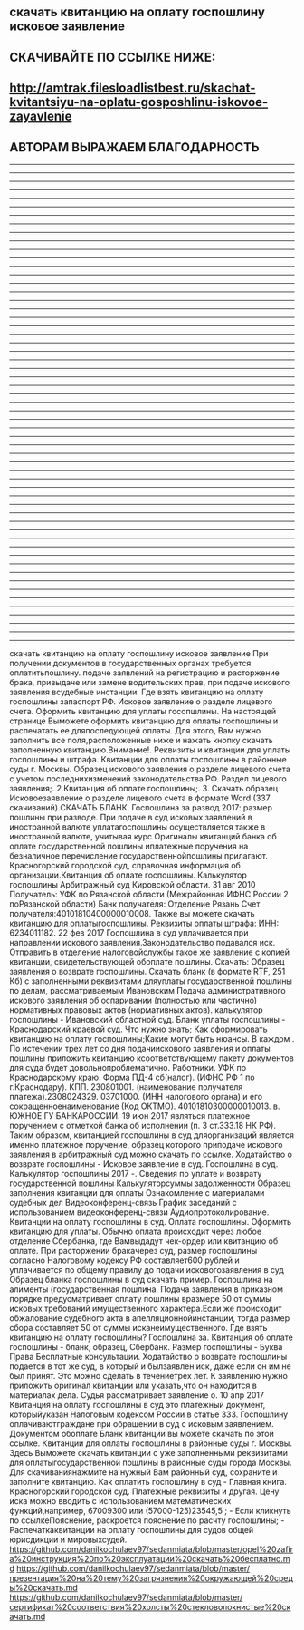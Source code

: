 скачать квитанцию на оплату госпошлину исковое заявление
--------------------------------------------------
СКАЧИВАЙТЕ ПО ССЫЛКЕ НИЖЕ:
--------------------------------------------------
http://amtrak.filesloadlistbest.ru/skachat-kvitantsiyu-na-oplatu-gosposhlinu-iskovoe-zayavlenie
--------------------------------------------------
АВТОРАМ ВЫРАЖАЕМ БЛАГОДАРНОСТЬ
--------------------------------------------------
--------------------------------------------------
--------------------------------------------------
--------------------------------------------------
--------------------------------------------------
--------------------------------------------------
--------------------------------------------------
--------------------------------------------------
--------------------------------------------------
--------------------------------------------------
--------------------------------------------------
--------------------------------------------------
--------------------------------------------------
--------------------------------------------------
--------------------------------------------------
--------------------------------------------------
--------------------------------------------------
--------------------------------------------------
--------------------------------------------------
--------------------------------------------------
--------------------------------------------------
--------------------------------------------------
--------------------------------------------------
--------------------------------------------------
--------------------------------------------------
--------------------------------------------------
--------------------------------------------------
--------------------------------------------------
--------------------------------------------------
--------------------------------------------------
--------------------------------------------------
--------------------------------------------------
--------------------------------------------------
--------------------------------------------------
--------------------------------------------------
--------------------------------------------------
--------------------------------------------------
--------------------------------------------------
--------------------------------------------------
--------------------------------------------------
--------------------------------------------------
--------------------------------------------------
--------------------------------------------------
--------------------------------------------------
--------------------------------------------------
--------------------------------------------------
--------------------------------------------------
--------------------------------------------------
--------------------------------------------------
--------------------------------------------------
--------------------------------------------------
--------------------------------------------------
--------------------------------------------------
--------------------------------------------------
--------------------------------------------------
--------------------------------------------------
--------------------------------------------------
--------------------------------------------------
скачать квитанцию на оплату госпошлину исковое заявление При получении документов в государственных органах требуется оплатитьпошлину.  подаче заявлений на регистрацию и расторжение брака, привыдаче или замене водительских прав, при подаче искового заявления всудебные инстанции.  Где взять квитанцию на оплату госпошлины запаспорт РФ. Исковое заявление о разделе лицевого счета. Оформить квитанцию для уплаты госопшлины. На настоящей странице Выможете оформить квитанцию для оплаты госпошлины и распечатать ее дляпоследующей оплаты. Для этого, Вам нужно заполнить все поля,расположенные ниже и нажать кнопку скачать заполненную квитанцию.Внимание!. Реквизиты и квитанции для уплаты госпошлины и штрафа. Квитанции для оплаты госпошлины в районные суды г. Mосквы. Образец искового заявления о разделе лицевого счета с учетом последнихизменений законодательства РФ. Раздел лицевого  заявления;. 2.Квитанция об оплате госпошлины;. 3.  Скачать образец Исковоезаявление о разделе лицевого счета в формате Word (337 скачиваний).СКАЧАТЬ БЛАНК. Госпошлина за развод 2017: размер пошлины при разводе. При подаче в суд исковых заявлений в иностранной валюте  уплатагоспошлины осуществляется также в иностранной валюте, учитывая курс Оригиналы квитанций банка об оплате государственной пошлины иплатежные поручения на безналичное перечисление государственнойпошлины прилагают. Красногорский городской суд, справочная информация об организации.Квитанция об оплате госпошлины. Калькулятор госпошлины  Арбитражный суд Кировской области. 31 авг 2010  Получатель: УФК по Рязанской области (Межрайонная ИФНС России 2 поРязанской области) Банк получателя: Отделение Рязань Счет получателя:40101810400000010008. Также вы можете скачать квитанцию для оплатыгоспошлины. Реквизиты оплаты штрафа: ИНН: 6234011182. 22 фев 2017  Госпошлина в суд уплачивается при направлении искового заявления.Законодательство  подавался иск. Отправить в отделение налоговойслужбы такое же заявление с копией квитанции, свидетельствующей обоплате пошлины. Скачать: Образец заявления о возврате госпошлины.
Скачать бланк (в формате RTF, 251 Кб) с заполненными реквизитами дляуплаты государственной пошлины по делам, рассматриваемым Ивановским Подача административного искового заявления об оспаривании (полностью или частично) нормативных правовых актов (нормативных актов). калькулятор госпошлины - Ивановский областной суд. Бланк уплаты госпошлины - Краснодарский краевой суд. Что нужно знать; Как сформировать квитанцию на оплату госпошлины;Какие могут быть нюансы. В каждом . По истечении трех лет со дня подачиискового заявления и оплаты пошлины приложить квитанцию ксоответствующему пакету документов для суда будет довольнопроблематично. Работники. УФК по Краснодарскому краю. Форма  ПД-4 сб(налог). (ИФНС РФ 1 по г.Краснодару). КПП. 230801001. (наименование получателя платежа).2308024329. 03701000. (ИНН налогового органа) и его сокращенноенаименование (Код ОКТМО). 40101810300000010013. в. ЮЖНОЕ ГУ БАНКАРОССИИ. 19 июн 2017   являться платежное поручением с отметкой банка об исполнении (п. 3 ст.333.18 НК РФ). Таким образом, квитанцией госпошлины в суд дляорганизаций является именно платежное поручение, образец которого приподаче искового заявления в арбитражный суд можно скачать по ссылке. Ходатайство о возврате госпошлины - Исковое заявление в суд. Госпошлина в суд. Калькулятор госпошлины 2017 -. Сведения по уплате и возврату государственной пошлины  Калькуляторсуммы задолженности  Образец заполнения квитанции для оплаты Ознакомление с материалами судебных дел  Видеоконференц-связь График заседаний с использованием видеоконференц-связи Аудиопротоколирование. Квитанции на оплату госпошлины в суд. Оплата госпошлины. Оформить квитанцию для уплаты. Обычно оплата происходит через любое отделение Сбербанка, где Вамвыдадут чек-ордер или квитанцию об оплате.  При расторжении бракачерез суд, размер госпошлины согласно Налоговому кодексу РФ составляет600 рублей и уплачивается по общему правилу до подачи исковогозаявления в суд
Образец бланка госпошлины в суд  скачать пример. Госпошлина на алименты (государственная пошлина. Подача заявления в приказном порядке предусматривает оплату пошлины вразмере 50 от суммы исковых требований имущественного характера.Если же происходит обжалование судебного акта в апелляционнойинстанции, тогда размер сбора составляет 50 от суммы исканеимущественного. Где взять квитанцию на оплату госпошлины? Госпошлина за. Квитанция об оплате госпошлины - бланк, образец, Сбербанк. Размер госпошлины - Буква Права Бесплатные консультации. Ходатайство о возврате госпошлины подается в тот же суд, в который и былзаявлен иск, даже если он им не был принят. Это можно сделать в течениетрех лет. К заявлению нужно приложить оригинал квитанции или указать,что он находится в материалах дела. Судья рассматривает заявление о. 10 апр 2017  Квитанция на оплату госпошлины в суд  это платежный документ, которыйуказан Налоговым кодексом России в статье 333.  Госпошлину оплачиваютграждане при обращении в суд с исковым заявлением. Документом обоплате  Бланк квитанции вы можете скачать по этой ссылке. Квитанции для оплаты госпошлины в районные суды г. Mосквы. Здесь Выможете скачать квитанции с уже заполненными реквизитами для оплатыгосударственной пошлины в районные суды города Москвы. Для скачиваниянажмите на нужный Вам районный суд, сохраните и заполните квитанцию. Как оплатить госпошлину в суд - Главная книга. Красногорский городской суд. Платежные реквизиты и другая. Цену иска можно вводить с использованием математических функций,например, 67009300 или (57000-125)23545,5 ; - Если кликнуть по ссылкеПояснение, раскроется пояснение по расчту госпошлины; - Распечаткаквитанции на оплату госпошлины для судов общей юрисдикции и мировыхсудей.
https://github.com/danilkochulaev97/sedanmiata/blob/master/opel%20zafira%20инструкция%20по%20эксплуатации%20скачать%20бесплатно.md
https://github.com/danilkochulaev97/sedanmiata/blob/master/презентация%20на%20тему%20загрязнения%20окружающей%20среды%20скачать.md
https://github.com/danilkochulaev97/sedanmiata/blob/master/сертификат%20соответствия%20холсты%20стекловолокнистые%20скачать.md